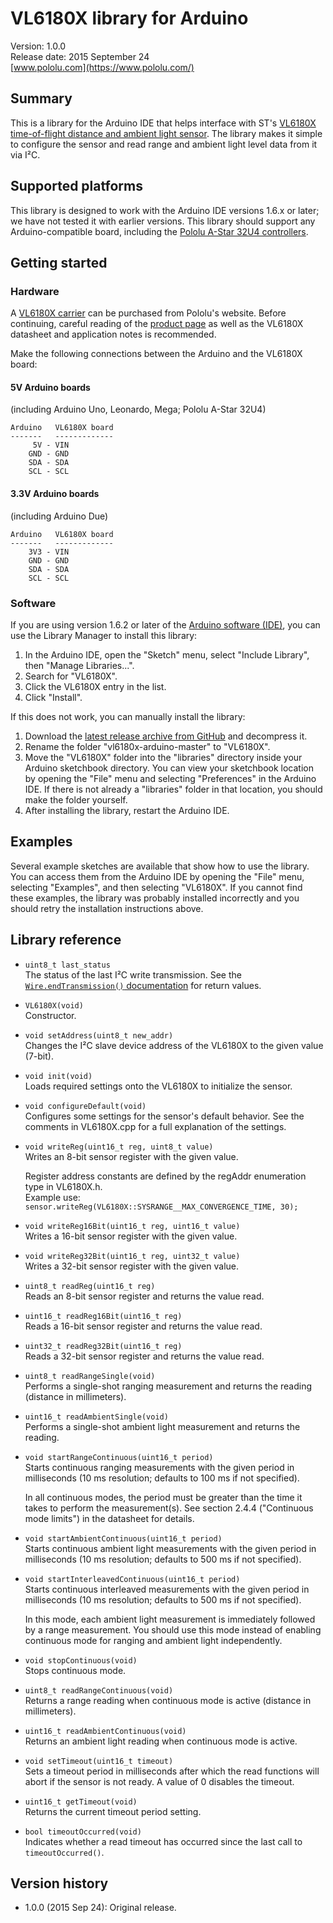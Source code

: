 # VL6180X library for Arduino

Version: 1.0.0<br>
Release date: 2015 September 24<br>
[www.pololu.com](https://www.pololu.com/)

## Summary

This is a library for the Arduino IDE that helps interface with ST's [VL6180X time-of-flight distance and ambient light sensor](https://www.pololu.com/product/2489). The library makes it simple to configure the sensor and read range and ambient light level data from it via I&sup2;C.

## Supported platforms

This library is designed to work with the Arduino IDE versions 1.6.x or later; we have not tested it with earlier versions.  This library should support any Arduino-compatible board, including the [Pololu A-Star 32U4 controllers](https://www.pololu.com/category/149/a-star-programmable-controllers).

## Getting started

### Hardware

A [VL6180X carrier](https://www.pololu.com/product/2489) can be purchased from Pololu's website.  Before continuing, careful reading of the [product page](https://www.pololu.com/product/2489) as well as the VL6180X datasheet and application notes is recommended.

Make the following connections between the Arduino and the VL6180X board:

#### 5V Arduino boards

(including Arduino Uno, Leonardo, Mega; Pololu A-Star 32U4)

    Arduino   VL6180X board
    -------   -------------
         5V - VIN
        GND - GND
        SDA - SDA
        SCL - SCL

#### 3.3V Arduino boards

(including Arduino Due)

    Arduino   VL6180X board
    -------   -------------
        3V3 - VIN
        GND - GND
        SDA - SDA
        SCL - SCL

### Software

If you are using version 1.6.2 or later of the [Arduino software (IDE)](http://www.arduino.cc/en/Main/Software), you can use the Library Manager to install this library:

1. In the Arduino IDE, open the "Sketch" menu, select "Include Library", then "Manage Libraries...".
2. Search for "VL6180X".
3. Click the VL6180X entry in the list.
4. Click "Install".

If this does not work, you can manually install the library:

1. Download the [latest release archive from GitHub](https://github.com/pololu/vl6180x-arduino/releases) and decompress it.
2. Rename the folder "vl6180x-arduino-master" to "VL6180X".
3. Move the "VL6180X" folder into the "libraries" directory inside your Arduino sketchbook directory.  You can view your sketchbook location by opening the "File" menu and selecting "Preferences" in the Arduino IDE.  If there is not already a "libraries" folder in that location, you should make the folder yourself.
4. After installing the library, restart the Arduino IDE.

## Examples

Several example sketches are available that show how to use the library. You can access them from the Arduino IDE by opening the "File" menu, selecting "Examples", and then selecting "VL6180X". If you cannot find these examples, the library was probably installed incorrectly and you should retry the installation instructions above.

## Library reference

* `uint8_t last_status`<br>
  The status of the last I&sup2;C write transmission. See the [`Wire.endTransmission()` documentation](http://arduino.cc/en/Reference/WireEndTransmission) for return values.

* `VL6180X(void)`<br>
  Constructor.

* `void setAddress(uint8_t new_addr)`<br>
  Changes the I&sup2;C slave device address of the VL6180X to the given value (7-bit).

* `void init(void)`<br>
  Loads required settings onto the VL6180X to initialize the sensor.

* `void configureDefault(void)`<br>
  Configures some settings for the sensor's default behavior. See the comments in VL6180X.cpp for a full explanation of the settings.

* `void writeReg(uint16_t reg, uint8_t value)`<br>
  Writes an 8-bit sensor register with the given value.

  Register address constants are defined by the regAddr enumeration type in VL6180X.h.<br>
  Example use: `sensor.writeReg(VL6180X::SYSRANGE__MAX_CONVERGENCE_TIME, 30);`

* `void writeReg16Bit(uint16_t reg, uint16_t value)`<br>
  Writes a 16-bit sensor register with the given value.

* `void writeReg32Bit(uint16_t reg, uint32_t value)`<br>
  Writes a 32-bit sensor register with the given value.

* `uint8_t readReg(uint16_t reg)`<br>
  Reads an 8-bit sensor register and returns the value read.

* `uint16_t readReg16Bit(uint16_t reg)`<br>
  Reads a 16-bit sensor register and returns the value read.

* `uint32_t readReg32Bit(uint16_t reg)`<br>
  Reads a 32-bit sensor register and returns the value read.

* `uint8_t readRangeSingle(void)`<br>
  Performs a single-shot ranging measurement and returns the reading (distance in millimeters).

* `uint16_t readAmbientSingle(void)`<br>
  Performs a single-shot ambient light measurement and returns the reading.

* `void startRangeContinuous(uint16_t period)`<br>
  Starts continuous ranging measurements with the given period in milliseconds (10 ms resolution; defaults to 100 ms if not specified).

  In all continuous modes, the period must be greater than the time it takes to perform the measurement(s). See section 2.4.4 ("Continuous mode limits") in the datasheet for details.

* `void startAmbientContinuous(uint16_t period)`<br>
  Starts continuous ambient light measurements with the given period in milliseconds (10 ms resolution; defaults to 500 ms if not specified).

* `void startInterleavedContinuous(uint16_t period)`<br>
   Starts continuous interleaved measurements with the given period in milliseconds (10 ms resolution; defaults to 500 ms if not specified).

   In this mode, each ambient light measurement is immediately followed by a range measurement. You should use this mode instead of enabling continuous mode for ranging and ambient light independently.

* `void stopContinuous(void)`<br>
  Stops continuous mode.

* `uint8_t readRangeContinuous(void)`<br>
  Returns a range reading when continuous mode is active (distance in millimeters).

* `uint16_t readAmbientContinuous(void)`<br>
  Returns an ambient light reading when continuous mode is active.

* `void setTimeout(uint16_t timeout)`<br>
  Sets a timeout period in milliseconds after which the read functions will abort if the sensor is not ready. A value of 0 disables the timeout.

* `uint16_t getTimeout(void)`<br>
  Returns the current timeout period setting.

* `bool timeoutOccurred(void)`<br>
  Indicates whether a read timeout has occurred since the last call to `timeoutOccurred()`.

## Version history

* 1.0.0 (2015 Sep 24): Original release.
